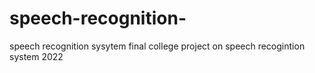 # speech-recognition-
speech recognition sysytem 
final college project on speech recogintion system 2022
